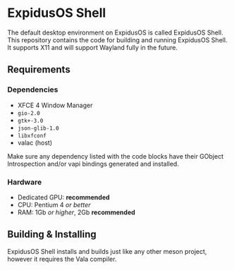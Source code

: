 # ExpidusOS Shell

The default desktop environment on ExpidusOS is called ExpidusOS Shell. This repository contains the code for building and running ExpidusOS Shell. It supports X11 and will support Wayland fully in the future.

## Requirements

### Dependencies
* XFCE 4 Window Manager
* `gio-2.0`
* `gtk+-3.0`
* `json-glib-1.0`
* `libxfconf`
* valac (host)

Make sure any dependency listed with the code blocks have their GObject Introspection and/or vapi bindings generated and installed.

### Hardware
* Dedicated GPU: **recommended**
* CPU: Pentium 4 *or better*
* RAM: 1Gb *or higher*, 2Gb **recommended**

## Building & Installing

ExpidusOS Shell installs and builds just like any other meson project, however it requires the Vala compiler.
